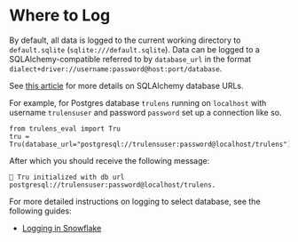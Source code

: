 # Where to Log

By default, all data is logged to the current working directory to `default.sqlite` (`sqlite:///default.sqlite`).
Data can be logged to a SQLAlchemy-compatible referred to by `database_url` in the format `dialect+driver://username:password@host:port/database`.

See [this article](https://docs.sqlalchemy.org/en/20/core/engines.html#database-urls) for more details on SQLAlchemy database URLs.

For example, for Postgres database `trulens` running on `localhost` with username `trulensuser` and password `password` set up a connection like so.

```
from trulens_eval import Tru
tru = Tru(database_url="postgresql://trulensuser:password@localhost/trulens")
```

After which you should receive the following message:

```
🦑 Tru initialized with db url postgresql://trulensuser:password@localhost/trulens.
```

For more detailed instructions on logging to select database, see the following guides:

- [Logging in Snowflake](log_in_snowflake.md)
